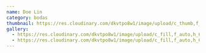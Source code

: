 ```yaml
---
name: Doe Lin
category: bodas
thumbnail: https://res.cloudinary.com/dkvtpo8w1/image/upload/c_thumb,f_auto,g_center,h_500,q_auto,w_300/v1669259623/PadillaPortfolio/pexels-brent-keane-1702373.jpg
gallery:
  - https://res.cloudinary.com/dkvtpo8w1/image/upload/c_fill,f_auto,h_600,w_426/v1669259623/PadillaPortfolio/pexels-brent-keane-1702373.jpg
  - https://res.cloudinary.com/dkvtpo8w1/image/upload/c_fill,f_auto,h_600,w_426/v1669255627/PadillaPortfolio/pexels-leah-kelley-540522.jpg
---
```

